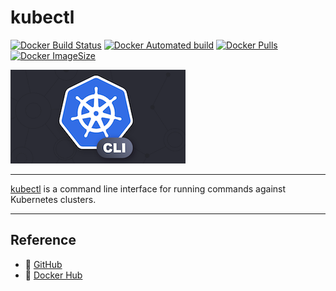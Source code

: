 # kubectl

[![Docker Build Status](https://img.shields.io/docker/build/c18s/kubectl.svg)][dockerhub_build]
[![Docker Automated build](https://img.shields.io/docker/automated/c18s/kubectl.svg)][dockerhub]
[![Docker Pulls](https://img.shields.io/docker/pulls/c18s/kubectl.svg)][dockerhub]
[![Docker ImageSize](https://images.microbadger.com/badges/image/c18s/kubectl.svg)][dockerhub_tag]

![kubectl](https://raw.githubusercontent.com/c18s/Dockerfiles/master/kubectl/logo.png)

---

[kubectl][1] is a command line interface for running commands against Kubernetes clusters.

---

## Reference

- 🐛 [GitHub][github]
- 🐳 [Docker Hub][dockerhub]

[1]: https://kubernetes.io/docs/reference/kubectl/overview/
[dockerhub]: https://hub.docker.com/r/c18s/kubectl/
[dockerhub_tag]: https://hub.docker.com/r/c18s/kubectl/tags/
[dockerhub_build]: https://hub.docker.com/r/c18s/kubectl/builds/
[github]: https://github.com/c18s/Dockerfiles/tree/master/kubectl/
